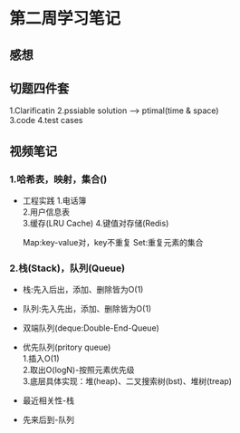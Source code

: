 # 第二周学习笔记

## 感想


## 切题四件套
1.Clarificatin 
2.pssiable solution --> ptimal(time & space)  
3.code 
4.test cases
## 视频笔记
### 1.哈希表，映射，集合()
* 工程实践
  1.电话簿  
  2.用户信息表  
  3.缓存(LRU Cache)
  4.键值对存储(Redis)

	Map:key-value对，key不重复
	Set:重复元素的集合
### 2.栈(Stack)，队列(Queue)
* 栈:先入后出，添加、删除皆为O(1)  
* 队列:先入先出，添加、删除皆为O(1)  
* 双端队列(deque:Double-End-Queue)  
* 优先队列(pritory queue)  
  1.插入O(1)  
  2.取出O(logN)-按照元素优先级  
  3.底层具体实现：堆(heap)、二叉搜索树(bst)、堆树(treap)

* 最近相关性-栈  
* 先来后到-队列  


